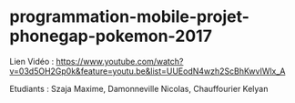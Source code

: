 # programmation-mobile-projet-phonegap-pokemon-2017

Lien Vidéo : https://www.youtube.com/watch?v=03d5OH2Gp0k&feature=youtu.be&list=UUEodN4wzh2ScBhKwvIWlx_A

Etudiants : Szaja Maxime, Damonneville Nicolas, Chauffourier Kelyan
